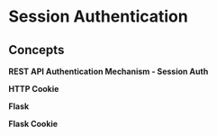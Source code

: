 # Session Authentication

## Concepts
**REST API Authentication Mechanism - Session Auth**

**HTTP Cookie**

**Flask**

**Flask Cookie**